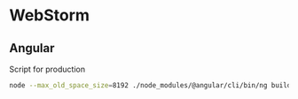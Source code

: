 # WebStorm

## Angular

Script for production
```bash
node --max_old_space_size=8192 ./node_modules/@angular/cli/bin/ng build --progress true --prod aot
```